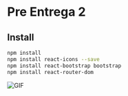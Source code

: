 # Pre Entrega 2

## Install

```sh
npm install
npm install react-icons --save
npm install react-bootstrap bootstrap
npm install react-router-dom
```
![GIF](https://github.com/arielmoren-hub/preEntrega2-Moren/blob/main/E-commers-GIF.gif)
